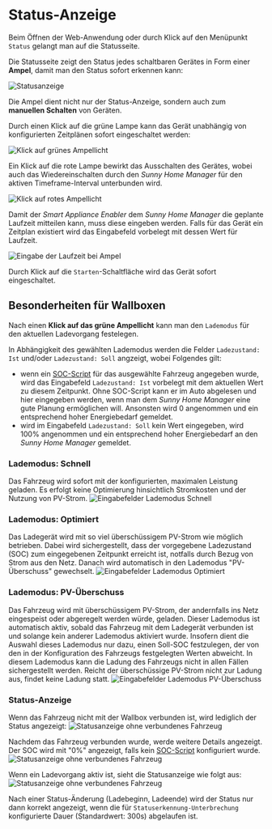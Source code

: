 # Status-Anzeige

Beim Öffnen der Web-Anwendung oder durch Klick auf den Menüpunkt `Status` gelangt man auf die Statusseite.

Die Statusseite zeigt den Status jedes schaltbaren Gerätes in Form einer **Ampel**, damit man den Status sofort erkennen kann:

![Statusanzeige](../pics/fe/StatusView.png)

Die Ampel dient nicht nur der Status-Anzeige, sondern auch zum **manuellen Schalten** von Geräten.

Durch einen Klick auf die grüne Lampe kann das Gerät unabhängig von konfigurierten Zeitplänen sofort eingeschaltet werden:

![Klick auf grünes Ampellicht](../pics/fe/StatusViewGreenHover.png)

Ein Klick auf die rote Lampe bewirkt das Ausschalten des Gerätes, wobei auch das Wiedereinschalten durch den *Sunny Home Manager* für den aktiven Timeframe-Interval unterbunden wird.

![Klick auf rotes Ampellicht](../pics/fe/StatusViewRedHover.png)

Damit der *Smart Appliance Enabler* dem *Sunny Home Manager* die geplante Laufzeit mitteilen kann, muss diese eingeben werden. Falls für das Gerät ein Zeitplan existiert wird das Eingabefeld vorbelegt mit dessen Wert für Laufzeit.

![Eingabe der Laufzeit bei Ampel](../pics/fe/StatusEdit.png)

Durch Klick auf die `Starten`-Schaltfläche wird das Gerät sofort eingeschaltet.

## Besonderheiten für Wallboxen

Nach einen **Klick auf das grüne Ampellicht** kann man den `Lademodus` für den aktuellen Ladevorgang festelegen.

In Abhängigkeit des gewählten Lademodus werden die Felder `Ladezustand: Ist` und/oder `Ladezustand: Soll` angzeigt, wobei Folgendes gilt:
- wenn ein [SOC-Script](soc/SOC_DE.md) für das ausgewählte Fahrzeug angegeben wurde, wird das Eingabefeld ```Ladezustand: Ist``` vorbelegt mit dem aktuellen Wert zu diesem Zeitpunkt. Ohne SOC-Script kann er im Auto abgelesen und hier eingegeben werden, wenn man dem *Sunny Home Manager* eine gute Planung ermöglichen will. Ansonsten wird 0 angenommen und ein entsprechend hoher Energiebedarf gemeldet.
- wird im Eingabefeld ```Ladezustand: Soll``` kein Wert eingegeben, wird 100% angenommen und ein entsprechend hoher Energiebedarf an den *Sunny Home Manager* gemeldet.

### Lademodus: Schnell
Das Fahrzeug wird sofort mit der konfigurierten, maximalen Leistung geladen. Es erfolgt keine Optimierung hinsichtlich Stromkosten und der Nutzung von PV-Strom.
![Eingabefelder Lademodus Schnell](../pics/fe/StatusEVAmpelEdit.png)

### Lademodus: Optimiert

Das Ladegerät wird mit so viel überschüssigem PV-Strom wie möglich betrieben. Dabei wird sichergestellt, dass der vorgegebene Ladezustand (SOC) zum eingegebenen Zeitpunkt erreicht ist, notfalls durch Bezug von Strom aus den Netz. Danach wird automatisch in den Lademodus "PV-Überschuss" gewechselt.
![Eingabefelder Lademodus Optimiert](../pics/fe/StatusEVAmpelEditOptimized.png)

### Lademodus: PV-Überschuss

Das Fahrzeug wird mit überschüssigem PV-Strom, der andernfalls ins Netz eingespeist oder abgeregelt werden würde, geladen. Dieser Lademodus ist automatisch aktiv, sobald das Fahrzeug mit dem Ladegerät verbunden ist und solange kein anderer Lademodus aktiviert wurde. Insofern dient die Auswahl dieses Lademodus nur dazu, einen Soll-SOC festzulegen, der von den in der Konfiguration des Fahrzeugs festgelegten Werten abweicht. In diesem Lademodus kann die Ladung des Fahrzeugs nicht in allen Fällen sichergestellt werden. Reicht der überschüssige PV-Strom nicht zur Ladung aus, findet keine Ladung statt.
![Eingabefelder Lademodus PV-Überschuss](../pics/fe/StatusEVAmpelEditExcessEnergy.png)

### Status-Anzeige

Wenn das Fahrzeug nicht mit der Wallbox verbunden ist, wird lediglich der Status angezeigt:
![Statusanzeige ohne verbundenes Fahrzeug](../pics/fe/StatusEVAmpelViewNotConnected.png)

Nachdem das Fahrzeug verbunden wurde, werde weitere Details angezeigt. Der SOC wird mit "0%" angezeigt, falls kein [SOC-Script](#fahrzeuge) konfiguriert wurde.
![Statusanzeige ohne verbundenes Fahrzeug](../pics/fe/StatusEVAmpelViewConnected.png)

Wenn ein Ladevorgang aktiv ist, sieht die Statusanzeige wie folgt aus:
![Statusanzeige ohne verbundenes Fahrzeug](../pics/fe/StatusEVAmpelViewCharging.png)

Nach einer Status-Änderung (Ladebeginn, Ladeende) wird der Status nur dann korrekt angezeigt, wenn die für `Statuserkennung-Unterbrechung` konfigurierte Dauer (Standardwert: 300s) abgelaufen ist.

